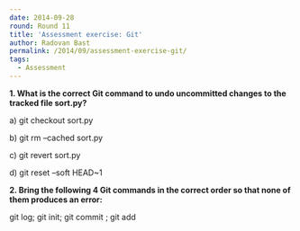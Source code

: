 ```yaml
---
date: 2014-09-28
round: Round 11
title: 'Assessment exercise: Git'
author: Radovan Bast
permalink: /2014/09/assessment-exercise-git/
tags:
  - Assessment
---
```

**1. What is the correct Git command to undo uncommitted changes to the tracked file sort.py?**

a) git checkout sort.py

b) git rm &#8211;cached sort.py

c) git revert sort.py

d) git reset &#8211;soft HEAD~1

**2. Bring the following 4 Git commands in the correct order so that none of them produces an error:**

git log; git init; git commit <file>; git add <file>
